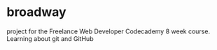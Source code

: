 # broadway
project for the Freelance Web Developer Codecademy 8 week course. Learning about git and GitHub
